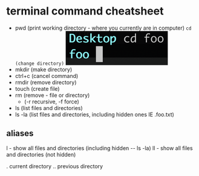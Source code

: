 # terminal command cheatsheet

- pwd (print working directory - where you currently are in computer)
  `cd (change directory)`
  ![Alt text](img/cd.png?raw=true "Change Directory")
- mkdir (make directory)
- ctrl+c (cancel command)
- rmdir (remove directory)
- touch (create file)
- rm (remove - file or directory)
  - (-r recursive, -f force)
- ls (list files and directories)
- ls -la (list files and directories, including hidden ones IE .foo.txt)

## aliases

l - show all files and directories (including hidden -- ls -la)
ll - show all files and directories (not hidden)

. current directory
.. previous directory
